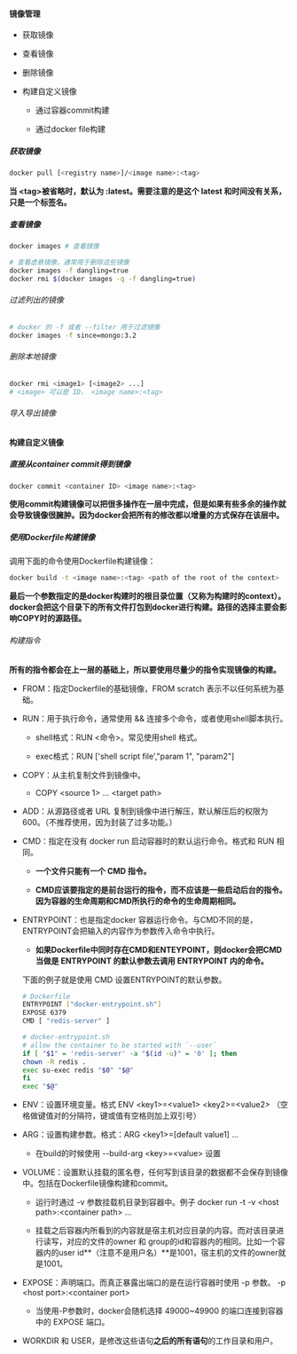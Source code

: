 #### 镜像管理

- 获取镜像

- 查看镜像

- 删除镜像

- 构建自定义镜像
  
  - 通过容器commit构建
  
  - 通过docker file构建

##### 获取镜像

```bash
docker pull [<registry name>]/<image name>:<tag>
```

**当 \<tag\>被省略时，默认为 :latest。需要注意的是这个 latest 和时间没有关系，只是一个标签名。**

##### 查看镜像

```bash
docker images # 查看镜像

# 查看虚悬镜像，通常用于删除这些镜像
docker images -f dangling=true 
docker rmi $(docker images -q -f dangling=true)
```

###### 过滤列出的镜像

```bash
# docker 的 -f 或者 --filter 用于过滤镜像
docker images -f since=mongo:3.2
```

###### 删除本地镜像

```bash
docker rmi <image1> [<image2> ...]
# <image> 可以是 ID， <image name>:<tag>
```

###### 导入导出镜像

#### 构建自定义镜像

##### 直接从container commit得到镜像

```bash
docker commit <container ID> <image name>:<tag>
```

**使用commit构建镜像可以把很多操作在一层中完成，但是如果有些多余的操作就会导致镜像很臃肿。因为docker会把所有的修改都以增量的方式保存在该层中。**

##### 使用Dockerfile构建镜像

调用下面的命令使用Dockerfile构建镜像：

```bash
docker build -t <image name>:<tag> <path of the root of the context>
```

**最后一个参数指定的是docker构建时的根目录位置（又称为构建时的context）。docker会把这个目录下的所有文件打包到docker进行构建。路径的选择主要会影响COPY时的源路径。**

###### 构建指令

**所有的指令都会在上一层的基础上，所以要使用尽量少的指令实现镜像的构建。**

- FROM：指定Dockerfile的基础镜像，FROM scratch 表示不以任何系统为基础。

- RUN：用于执行命令，通常使用 && 连接多个命令，或者使用shell脚本执行。
  
  - shell格式：RUN <命令>。常见使用shell 格式。
  
  - exec格式：RUN ['shell script file',"param 1", "param2"]

- COPY：从主机复制文件到镜像中。
  
  - COPY \<source 1\> ... \<target path\>

- ADD：从源路径或者 URL 复制到镜像中进行解压，默认解压后的权限为600。（不推荐使用，因为封装了过多功能。）

- CMD：指定在没有 docker run 启动容器时的默认运行命令。格式和 RUN 相同。
  
  - **一个文件只能有一个 CMD 指令。**
  
  - **CMD应该要指定的是前台运行的指令，而不应该是一些启动后台的指令。因为容器的生命周期和CMD所执行的命令的生命周期相同。**

- ENTRYPOINT：也是指定docker 容器运行命令。与CMD不同的是，ENTRYPOINT会把输入的内容作为参数传入命令中执行。
  
  - **如果Dockerfile中同时存在CMD和ENTEYPOINT，则docker会把CMD当做是 ENTRYPOINT 的默认参数去调用 ENTRYPOINT 内的命令。**
  
  下面的例子就是使用 CMD 设置ENTRYPOINT的默认参数。
  
  ```bash
  # Dockerfile
  ENTRYPOINT ["docker-entrypoint.sh"]
  EXPOSE 6379
  CMD [ "redis-server" ]
  
  # docker-entrypoint.sh 
  # allow the container to be started with `--user`
  if [ "$1" = 'redis-server' -a "$(id -u)" = '0' ]; then
  chown -R redis .
  exec su-exec redis "$0" "$@"
  fi
  exec "$@"
  ```

- ENV：设置环境变量。格式 ENV \<key1\>=\<value1\> \<key2\>=\<value2\> （空格做键值对的分隔符，键或值有空格则加上双引号）

- ARG：设置构建参数。格式：ARG \<key1\>=\[default value1\] ...
  
  - 在build的时候使用 \-\-build\-arg \<key\>=\<value\> 设置

- VOLUME：设置默认挂载的匿名卷，任何写到该目录的数据都不会保存到镜像中。包括在Dockerfile镜像构建和commit。
  
  - 运行时通过 -v 参数挂载机目录到容器中。例子 docker run -t -v \<host path\>:\<container path\> ...
  
  - 挂载之后容器内所看到的内容就是宿主机对应目录的内容。而对该目录进行读写，对应的文件的owner 和 group的id和容器内的相同。比如一个容器内的user id**（注意不是用户名）**是1001，宿主机的文件的owner就是1001。

- EXPOSE：声明端口。而真正暴露出端口的是在运行容器时使用 -p 参数。 -p \<host port\>:\<container port\>
  
  - 当使用-P参数时，docker会随机选择 49000~49900 的端口连接到容器中的 EXPOSE 端口。

- WORKDIR 和 USER，是修改这些语句**之后的所有语句**的工作目录和用户。
